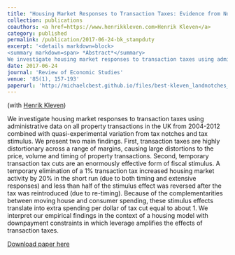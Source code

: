 ```yaml
---
title: "Housing Market Responses to Transaction Taxes: Evidence from Notches and Stimulus in the UK"
collection: publications
coauthors: <a href=https://www.henrikkleven.com>Henrik Kleven</a>
category: published
permalink: /publication/2017-06-24-bk_stampduty
excerpt: '<details markdown=block>
<summary markdown=span> *Abstract*</summary> 
We investigate housing market responses to transaction taxes using administrative data on all property transactions in the UK from 2004-2012 combined with quasi-experimental variation from tax notches and tax stimulus. We present two main findings. First, transaction taxes are highly distortionary across a range of margins, causing large distortions to the price, volume and timing of property transactions. Second, temporary transaction tax cuts are an enormously effective form of fiscal stimulus. A temporary elimination of a 1% transaction tax increased housing market activity by 20% in the short run (due to both timing and extensive responses) and less than half of the stimulus effect was reversed after the tax was reintroduced (due to re-timing). Because of the complementarities between moving house and consumer spending, these stimulus effects translate into extra spending per dollar of tax cut equal to about 1. We interpret our empirical findings in the context of a housing model with downpayment constraints in which leverage amplifies the effects of transaction taxes.'
date: 2017-06-24
journal: 'Review of Economic Studies'
venue: '85(1), 157-193'
paperurl: 'http://michaelcbest.github.io/files/best-kleven_landnotches_sep2016.pdf'
---
```

(with <a href=https://www.henrikkleven.com>Henrik Kleven</a>)

 
We investigate housing market responses to transaction taxes using administrative data on all property transactions in the UK from 2004-2012 combined with quasi-experimental variation from tax notches and tax stimulus. We present two main findings. First, transaction taxes are highly distortionary across a range of margins, causing large distortions to the price, volume and timing of property transactions. Second, temporary transaction tax cuts are an enormously effective form of fiscal stimulus. A temporary elimination of a 1% transaction tax increased housing market activity by 20% in the short run (due to both timing and extensive responses) and less than half of the stimulus effect was reversed after the tax was reintroduced (due to re-timing). Because of the complementarities between moving house and consumer spending, these stimulus effects translate into extra spending per dollar of tax cut equal to about 1. We interpret our empirical findings in the context of a housing model with downpayment constraints in which leverage amplifies the effects of transaction taxes.

[Download paper here](http://michaelcbest.github.io/files/best-kleven_landnotches_sep2016.pdf)
